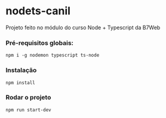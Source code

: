 # nodets-canil
Projeto feito no módulo do curso Node + Typescript da B7Web

### Pré-requisitos globais:
`npm i -g nodemon typescript ts-node`

### Instalação
`npm install`

### Rodar o projeto
`npm run start-dev`